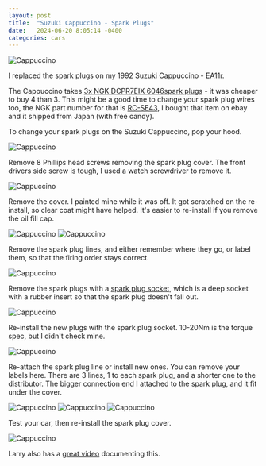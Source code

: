 ```yaml
---
layout: post
title:  "Suzuki Cappuccino - Spark Plugs"
date:   2024-06-20 8:05:14 -0400
categories: cars
---
```


![Cappuccino](/images/capsp/7.jpg)

I replaced the spark plugs on my 1992 Suzuki Cappuccino - EA11r. 

The Cappuccino takes [3x NGK DCPR7EIX 6046spark plugs](https://amzn.to/3VBdcNP) - it was cheaper to buy 4 than 3. 
This might be a good time to change your spark plug wires too, the NGK part number for that is [RC-SE43](https://ebay.us/cuP1yp), I bought that item on ebay and it shipped from Japan (with free candy). 

To change your spark plugs on the Suzuki Cappuccino, pop your hood. 

![Cappuccino](/images/capsp/1.jpg)

Remove 8 Phillips head screws removing the spark plug cover. The front drivers side screw is tough, I used a watch screwdriver to remove it. 

![Cappuccino](/images/capsp/2.jpg)

Remove the cover. I painted mine while it was off. It got scratched on the re-install, so clear coat might have helped. It's easier to re-install if you remove the oil fill cap. 

![Cappuccino](/images/capsp/3.jpg)
![Cappuccino](/images/capsp/6.jpg)

Remove the spark plug lines, and either remember where they go, or label them, so that the firing order stays correct. 

![Cappuccino](/images/capsp/4.jpg)

Remove the spark plugs with a [spark plug socket](https://amzn.to/3VOZIPJ), which is a deep socket with a rubber insert so that the spark plug doesn't fall out. 

![Cappuccino](/images/capsp/5.jpg)

Re-install the new plugs with the spark plug socket. 10-20Nm is the torque spec, but I didn't check mine. 

![Cappuccino](/images/capsp/8.jpg)

Re-attach the spark plug line or install new ones.  You can remove your labels here. There are 3 lines, 1 to each spark plug, and a shorter one to the distributor. The bigger connection end I attached to the spark plug, and it fit under the cover.  

![Cappuccino](/images/capsp/9.jpg)
![Cappuccino](/images/capsp/11.jpg)
![Cappuccino](/images/capsp/12.jpg)

Test your car, then re-install the spark plug cover. 

![Cappuccino](/images/capsp/10.jpg)

Larry also has a [great video](https://www.youtube.com/watch?v=PiD3RfLF6YA) documenting this. 